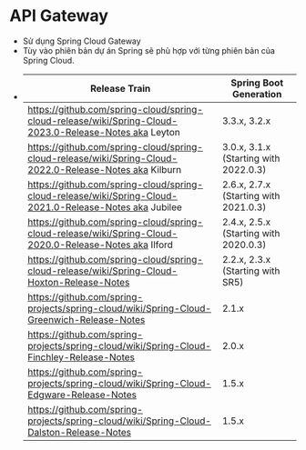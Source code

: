 # API Gateway

- Sử dụng Spring Cloud Gateway
- Tùy vào phiên bản dự án Spring sẽ phù hợp với từng phiên bản của Spring Cloud.
- | Release Train | Spring Boot Generation |
  | --- | --- |
  | https://github.com/spring-cloud/spring-cloud-release/wiki/Spring-Cloud-2023.0-Release-Notes aka Leyton | 3.3.x, 3.2.x |
  | https://github.com/spring-cloud/spring-cloud-release/wiki/Spring-Cloud-2022.0-Release-Notes aka Kilburn | 3.0.x, 3.1.x (Starting with 2022.0.3) |
  | https://github.com/spring-cloud/spring-cloud-release/wiki/Spring-Cloud-2021.0-Release-Notes aka Jubilee | 2.6.x, 2.7.x (Starting with 2021.0.3) |
  | https://github.com/spring-cloud/spring-cloud-release/wiki/Spring-Cloud-2020.0-Release-Notes aka Ilford | 2.4.x, 2.5.x (Starting with 2020.0.3) |
  | https://github.com/spring-cloud/spring-cloud-release/wiki/Spring-Cloud-Hoxton-Release-Notes | 2.2.x, 2.3.x (Starting with SR5) |
  | https://github.com/spring-projects/spring-cloud/wiki/Spring-Cloud-Greenwich-Release-Notes | 2.1.x |
  | https://github.com/spring-projects/spring-cloud/wiki/Spring-Cloud-Finchley-Release-Notes | 2.0.x |
  | https://github.com/spring-projects/spring-cloud/wiki/Spring-Cloud-Edgware-Release-Notes | 1.5.x |
  | https://github.com/spring-projects/spring-cloud/wiki/Spring-Cloud-Dalston-Release-Notes | 1.5.x |